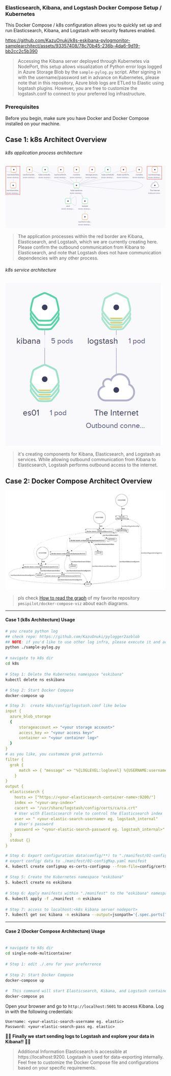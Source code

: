 ﻿### Elasticsearch, Kibana, and Logstash Docker Compose Setup / Kubernetes
This Docker Compose / k8s configuration allows you to quickly set up and run Elasticsearch, Kibana, and Logstash with security features enabled.

https://github.com/KazuOnuki/k8s-eskibana-pylogmonitor-samplearchitect/assets/93357408/78c70b45-236b-4da6-9d19-bb2cc2c5b390
> Accessing the Kibana server deployed through Kubernetes via NodePort, this setup allows visualization of Python error logs logged in Azure Storage Blob by the `sample-pylog.py` script. After signing in with the username/password set in advance on Kubernetes, please note that in this repository, Azure blob logs are ETLed to Elastic using logstash plugins. However, you are free to customize the logstash.conf to connect to your preferred log infrastructure.

### Prerequisites
Before you begin, make sure you have Docker and Docker Compose installed on your machine.

## Case 1: k8s Architect Overview
###### k8s application process architecture 
<img src='./assets/k8s-application-process.png' />

> The application processes within the red border are Kibana, Elasticsearch, and Logstash, which we are currently creating here. Please confirm the outbound communication from Kibana to Elasticsearch, and note that Logstash does not have communication dependencies with any other process. 

###### k8s service architecture
<img src='./assets/k8s-service.png' />

> it's creating components for Kibana, Elasticsearch, and Logstash as services. While allowing outbound communication from Kibana to Elasticsearch, Logstash performs outbound access to the internet.

## Case 2: Docker Compose Architect Overview

<img src='./assets/compose-architect.png' />

> pls check [How to read the graph](https://github.com/pmsipilot/docker-compose-viz#how-to-read-the-graph) of my favorite repository `pmsipilot/docker-compose-viz` about each diagrams.

-----
#### Case 1 (k8s Architecture) Usage
```bash
# you create python log
## check repo: https://github.com/KazuOnuki/pylogger2azblob
## NOTE: if you'd like to use other log infra, please execute it and accordingly customize k8s/config/logstash.conf 
python ./sample-pylog.py

# navigate to k8s dir
cd k8s

# Step 1: Delete the Kubernetes namespace "eskibana"
kubectl delete ns eskibana

# Step 2: Start Docker Compose
docker-compose up
```

```yaml
# Step 3:  create k8s/config/logstash.conf like below
input {
  azure_blob_storage
  {
      storageaccount => "<your storage account>"
      access_key => "<your access key>"
      container => "<your container log>"
  }
}
# as you like, you customeze grok pattern👍
filter {
  grok {
      match => { "message" => "%{LOGLEVEL:loglevel} %{USERNAME:username} %{TIMESTAMP_ISO8601:timestamp} %{GREEDYDATA:message}" }
    }
}
output {
  elasticsearch {
    hosts => ["https://<your-elasticsearch-container-name>:9200/"]
    index => "<your-any-index>"
    cacert => "/usr/share/logstash/config/certs/ca/ca.crt"
    # User with Elasticsearch role to control the Elasticsearch index
    user => " <your-elastic-search-username> eg. logstash_internal"
    # User's password
    password => "<your-elastic-search-password eg. logstash_internal>" 
  }
  stdout {}
}
```

```bash
# Step 4: Export configuration data(config/**) to "./manifest/01-configMap.yaml"
# export config/ data to ./manifest/01-configMap.yaml manifest
4. kubectl create configmap es-certs-configmap --from-file=config/certs/ca.zip --from-file=config/certs/certs.zip --from-file=config/certs/instances.yml --from-file=config/certs/es01/es01.crt --from-file=config/certs/es01/es01.key --from-file=config/certs/ca/ca.crt --from-file=config/certs/ca/ca.key --from-file=config/kibana.yml --from-file=config/logstash.conf --from-file=config/logstash.yml --dry-run=client -o yaml > ./manifest/01-configMap.yaml

# Step 5: Create the Kubernetes namespace "eskibana"
5. kubectl create ns eskibana

# Step 6: Apply manifests within "./manifest" to the "eskibana" namespace
6. kubectl apply -f ./manifest -n eskibana

# Step 7: access to localhost:<k8s kibana server nodeport>
7. kubectl get svc kibana -n eskibana --output=jsonpath='{.spec.ports[?(@.port==5601)].nodePort}'| xargs -I {} sh -c 'python ./sample-pylog.py && start http://localhost:{}'
```

--------

#### Case 2 (Docker Compose Architecture) Usage
```bash

# navigate to k8s dir
cd single-node-multicontainer

# Step 1: edit ./.env for your preferrence

# Step 2: Start Docker Compose
docker-compose up

#  This command will start Elasticsearch, Kibana, and Logstash containers.
docker-compose ps
```

Open your browser and go to `http://localhost:5601` to access Kibana.
Log in with the following credentials:
```env
Username: <your-elastic-search-username eg. elastic>
Password: <your-elastic-search-pass eg. elastic>
```

🎊🎊 **Finally we start sending logs to Logstash and explore your data in Kibana!!** 🎊🎊

>Additional Information
Elasticsearch is accessible at https://localhost:9200.
Logstash is used for data-exporting internally.
Feel free to customize the Docker Compose file and configurations based on your specific requirements.
